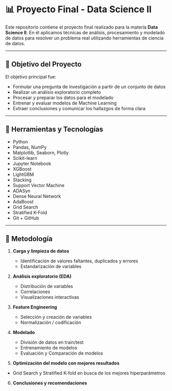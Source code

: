 # 📊 Proyecto Final - Data Science II

Este repositorio contiene el proyecto final realizado para la materia **Data Science II**. En él aplicamos técnicas de análisis, procesamiento y modelado de datos para resolver un problema real utilizando herramientas de ciencia de datos.

---

## 🎯 Objetivo del Proyecto

El objetivo principal fue:

- Formular una pregunta de investigación a partir de un conjunto de datos
- Realizar un análisis exploratorio completo
- Procesar y preparar los datos para el modelado
- Entrenar y evaluar modelos de Machine Learning
- Extraer conclusiones y comunicar los hallazgos de forma clara

---

## 🧠 Herramientas y Tecnologías

- Python
- Pandas, NumPy
- Matplotlib, Seaborn, Plotly
- Scikit-learn
- Jupyter Notebook
- XGBoost
- LightGBM
- Stacking
- Support Vector Machine
- ADASyn
- Dense Neural Network
- AdaBoost
- Grid Search
- Stratified K-Fold
- Git + GitHub

---

## 🔬 Metodología

1. **Carga y limpieza de datos**  
   - Identificación de valores faltantes, duplicados y errores  
   - Estandarización de variables

2. **Análisis exploratorio (EDA)**  
   - Distribución de variables  
   - Correlaciones  
   - Visualizaciones interactivas

3. **Feature Engineering**  
   - Selección y creación de variables  
   - Normalización / codificación

4. **Modelado**  
   - División de datos en train/test  
   - Entrenamiento de modelos   
   - Evaluación y Comparación de modelos

5. **Optimización del modelo con mejores resultados**
  - Grid Search y Stratified K-fold en busca de los mejores hiperparámetros

6.  **Conclusiones y recomendaciones**
